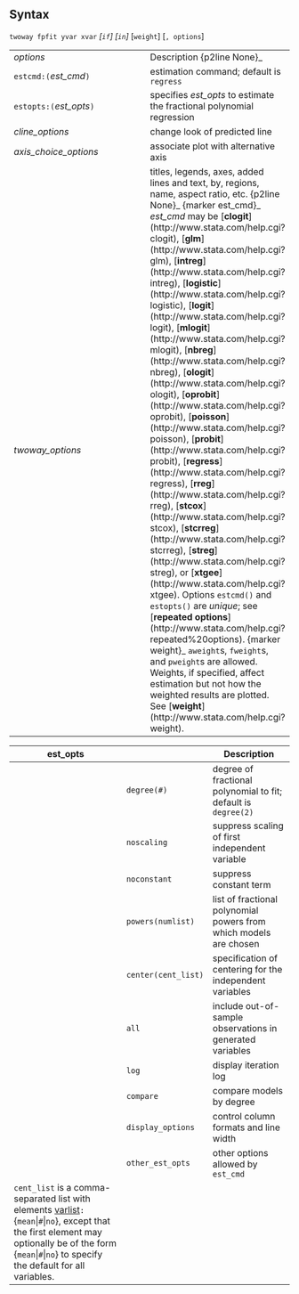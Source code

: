 ## Syntax

`twoway fpfit yvar xvar` _\[`if`\]
\[`in`\]_ \[`weight`\] \[`, options`\]

<table class="standard">
<colgroup>
<col style="width: 50%" />
<col style="width: 50%" />
</colgroup>
<tbody>
<tr class="odd">
<td><var class="command">options</var></td>
<td>Description <span>{p2line None}_</td>
</tr>
<tr class="even">
<td><code class="command">estcmd:(</code><var class="command">est_cmd</var><code class="command">)</code></td>
<td>estimation command; default is <code class="command">regress</code></td>
</tr>
<tr class="odd">
<td><code class="command">estopts:(</code><var class="command">est_opts</var><code class="command">)</code></td>
<td>specifies <var class="command">est_opts</var> to estimate the fractional polynomial regression</td>
</tr>
<tr class="even">
<td><var class="command">cline_options</var></td>
<td>change look of predicted line</td>
</tr>
<tr class="odd">
<td><var class="command">axis_choice_options</var></td>
<td>associate plot with alternative axis</td>
</tr>
<tr class="even">
<td><var class="command">twoway_options</var></td>
<td>titles, legends, axes, added lines and text, by, regions, name, aspect ratio, etc. <span>{p2line None}_
<span data-options="est_cmd">{marker est_cmd}_ <var class="command">est_cmd</var> may be [<strong>clogit</strong>](http://www.stata.com/help.cgi?clogit), [<strong>glm</strong>](http://www.stata.com/help.cgi?glm), [<strong>intreg</strong>](http://www.stata.com/help.cgi?intreg), [<strong>logistic</strong>](http://www.stata.com/help.cgi?logistic), [<strong>logit</strong>](http://www.stata.com/help.cgi?logit), [<strong>mlogit</strong>](http://www.stata.com/help.cgi?mlogit), [<strong>nbreg</strong>](http://www.stata.com/help.cgi?nbreg), [<strong>ologit</strong>](http://www.stata.com/help.cgi?ologit), [<strong>oprobit</strong>](http://www.stata.com/help.cgi?oprobit), [<strong>poisson</strong>](http://www.stata.com/help.cgi?poisson), [<strong>probit</strong>](http://www.stata.com/help.cgi?probit), [<strong>regress</strong>](http://www.stata.com/help.cgi?regress), [<strong>rreg</strong>](http://www.stata.com/help.cgi?rreg), [<strong>stcox</strong>](http://www.stata.com/help.cgi?stcox), [<strong>stcrreg</strong>](http://www.stata.com/help.cgi?stcrreg), [<strong>streg</strong>](http://www.stata.com/help.cgi?streg), or [<strong>xtgee</strong>](http://www.stata.com/help.cgi?xtgee).
Options <code class="command">estcmd()</code> and <code class="command">estopts()</code> are <var class="command">unique</var>; see [<strong>repeated options</strong>](http://www.stata.com/help.cgi?repeated%20options). <span data-options="weight">{marker weight}_
<code class="command">aweight</code>s, <code class="command">fweight</code>s, and <code class="command">pweight</code>s are allowed. Weights, if specified, affect estimation but not how the weighted results are plotted. See [<strong>weight</strong>](http://www.stata.com/help.cgi?weight).</td>
</tr>
</tbody>
</table>

| est\_opts                                                                                                                                                                                                                                                                                                                                      |                     | Description                                                       |
|------------------------------------------------------------------------------------------------------------------------------------------------------------------------------------------------------------------------------------------------------------------------------------------------------------------------------------------------|---------------------|-------------------------------------------------------------------|
|                                                                                                                                                                                                                                                                                                                                                | `degree(#)`         | degree of fractional polynomial to fit; default is `degree(2)`    |
|                                                                                                                                                                                                                                                                                                                                                | `noscaling`         | suppress scaling of first independent variable                    |
|                                                                                                                                                                                                                                                                                                                                                | `noconstant`        | suppress constant term                                            |
|                                                                                                                                                                                                                                                                                                                                                | `powers(numlist)`   | list of fractional polynomial powers from which models are chosen |
|                                                                                                                                                                                                                                                                                                                                                | `center(cent_list)` | specification of centering for the independent variables          |
|                                                                                                                                                                                                                                                                                                                                                | `all`               | include out-of-sample observations in generated variables         |
|                                                                                                                                                                                                                                                                                                                                                | `log`               | display iteration log                                             |
|                                                                                                                                                                                                                                                                                                                                                | `compare`           | compare models by degree                                          |
|                                                                                                                                                                                                                                                                                                                                                | `display_options`   | control column formats and line width                             |
|                                                                                                                                                                                                                                                                                                                                                | `other_est_opts`    | other options allowed by `est_cmd`                                |
| `cent_list` is a comma-separated list with elements [varlist](http://www.stata.com/help.cgi?varlist)`:`{`mean`\|`#`\|`no`}, except that the first element may optionally be of the form {`mean`\|`#`\|`no`} to specify the default for all variables. |                     |                                                                   |
